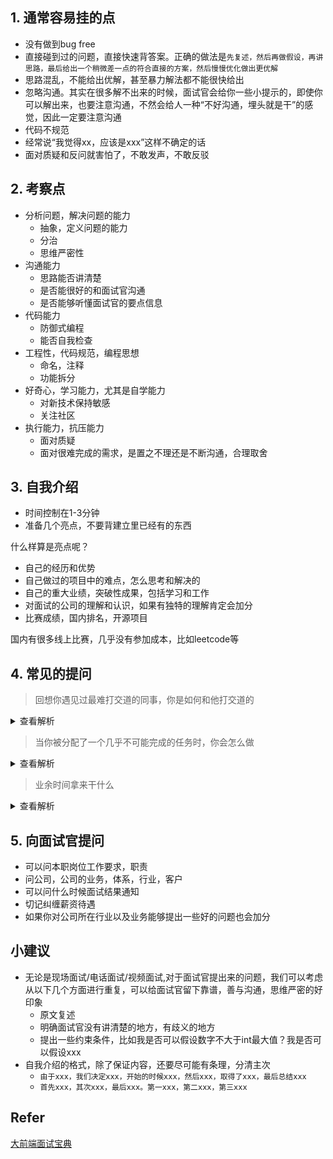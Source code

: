 ## 1. 通常容易挂的点

* 没有做到bug free
* 直接碰到过的问题，直接快速背答案。正确的做法是`先复述，然后再做假设，再讲思路，最后给出一个稍微差一点的符合直接的方案，然后慢慢优化做出更优解`
* 思路混乱，不能给出优解，甚至暴力解法都不能很快给出
* 忽略沟通。其实在很多解不出来的时候，面试官会给你一些小提示的，即使你可以解出来，也要注意沟通，不然会给人一种“不好沟通，埋头就是干”的感觉，因此一定要注意沟通
* 代码不规范
* 经常说“我觉得xx，应该是xxx”这样不确定的话
* 面对质疑和反问就害怕了，不敢发声，不敢反驳

## 2. 考察点

* 分析问题，解决问题的能力
    * 抽象，定义问题的能力
    * 分治
    * 思维严密性
* 沟通能力
    * 思路能否讲清楚
    * 是否能很好的和面试官沟通
    * 是否能够听懂面试官的要点信息
* 代码能力
    * 防御式编程
    * 能否自我检查
* 工程性，代码规范，编程思想
    * 命名，注释
    * 功能拆分
* 好奇心，学习能力，尤其是自学能力
    * 对新技术保持敏感
    * 关注社区
* 执行能力，抗压能力
    * 面对质疑
    * 面对很难完成的需求，是置之不理还是不断沟通，合理取舍

## 3. 自我介绍

* 时间控制在1-3分钟
* 准备几个亮点，不要背建立里已经有的东西

什么样算是亮点呢？

* 自己的经历和优势
* 自己做过的项目中的难点，怎么思考和解决的
* 自己的重大业绩，突破性成果，包括学习和工作
* 对面试的公司的理解和认识，如果有独特的理解肯定会加分
* 比赛成绩，国内排名，开源项目

国内有很多线上比赛，几乎没有参加成本，比如leetcode等

## 4. 常见的提问

> 回想你遇见过最难打交道的同事，你是如何和他打交道的

<details>
<summary>查看解析</summary>
重点在于突出自己主动沟通解决问题的意识，而不是遇见问题就找领导
</details>

> 当你被分配了一个几乎不可能完成的任务时，你会怎么做

<details>
<summary>查看解析</summary>

* 查资料，寻求解决方案，评估自己需要怎样的资源来完成，需要多久
* 能不能借助周围的同事来解决问题
* 拿着分析结果和上级反馈，沟通寻求帮助

</details>

> 业余时间拿来干什么

<details>
<summary>查看解析</summary>

* 看书
* 看博客
* 看公众号

</details>

## 5. 向面试官提问

* 可以问本职岗位工作要求，职责
* 问公司，公司的业务，体系，行业，客户
* 可以问什么时候面试结果通知
* 切记纠缠薪资待遇
* 如果你对公司所在行业以及业务能够提出一些好的问题也会加分

## 小建议

* 无论是现场面试/电话面试/视频面试,对于面试官提出来的问题，我们可以考虑从以下几个方面进行重复，可以给面试官留下靠谱，善与沟通，思维严密的好印象
    * 原文复述
    * 明确面试官没有讲清楚的地方，有歧义的地方
    * 提出一些约束条件，比如我是否可以假设数字不大于int最大值？我是否可以假设xxx
* 自我介绍的格式，除了保证内容，还要尽可能有条理，分清主次
    * `由于xxx，我们决定xxx，开始的时候xxx，然后xxx，取得了xxx，最后总结xxx`
    * `首先xxx，其次xxx，最后xxx。第一xxx，第二xxx，第三xxx`

## Refer

[大前端面试宝典](https://lucifer.ren/fe-interview/)
    
